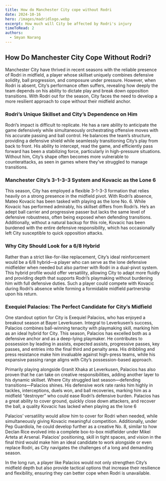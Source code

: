 ```yaml
---
title: How do Manchester City cope without Rodri
date: 2024-10-16
hero: /images/madridlogo.webp
excerpt: How much will City be affected by Rodri's injury
timeToRead: 2
authors:
  - Smyan Narang
---
```


<style>
  img {
    max-width: 100%;
    height: auto;
    display: block;
    margin: 0 auto;
  }
</style>

## How Do Manchester City Cope Without Rodri?

Manchester City have thrived in recent seasons with the reliable presence of Rodri in midfield, a player whose skillset uniquely combines defensive solidity, ball progression, and composure under pressure. However, when Rodri is absent, City’s performance often suffers, revealing how deeply the team depends on his ability to dictate play and break down opposition transitions. With Rodri out for the season, City faces the need to develop a more resilient approach to cope without their midfield anchor.

### Rodri’s Unique Skillset and City’s Dependence on Him

Rodri’s impact is difficult to replicate. He has a rare ability to anticipate the game defensively while simultaneously orchestrating offensive moves with his accurate passing and ball control. He balances the team’s structure, providing a defensive shield while seamlessly transitioning City’s play from back to front. His ability to intercept, read the game, and efficiently pass forward has been a stabilizing force, particularly in high-pressure situations. Without him, City’s shape often becomes more vulnerable to counterattacks, as seen in games where they’ve struggled to manage transitions.

### Manchester City’s 3-1-3-3 System and Kovacic as the Lone 6

This season, City has employed a flexible 3-1-3-3 formation that relies heavily on a strong presence in the midfield pivot. With Rodri’s absence, Mateo Kovacic has been tasked with playing as the lone No. 6. While Kovacic has performed admirably, his skillset differs from Rodri’s. He’s an adept ball carrier and progressive passer but lacks the same level of defensive robustness, often being exposed when defending transitions. Additionally, without a natural backup for this role, Kovacic has been burdened with the entire defensive responsibility, which has occasionally left City susceptible to quick opposition attacks.

### Why City Should Look for a 6/8 Hybrid

Rather than a strict like-for-like replacement, City’s ideal reinforcement would be a 6/8 hybrid—a player who can serve as the lone defensive midfielder when needed but also partner with Rodri in a dual-pivot system. This hybrid profile would offer versatility, allowing City to adapt more fluidly and providing depth that supports Rodri’s playmaking without burdening him with full defensive duties. Such a player could compete with Kovacic during Rodri’s absence while forming a formidable midfield partnership upon his return.

### Exequiel Palacios: The Perfect Candidate for City’s Midfield

One standout option for City is Exequiel Palacios, who has enjoyed a breakout season at Bayer Leverkusen. Integral to Leverkusen’s success, Palacios combines ball-winning tenacity with playmaking skill, marking him as an ideal hybrid for City. This season, Palacios has excelled both as a defensive anchor and as a deep-lying playmaker. He contributes to possession by leading in assists, expected assists, progressive passes, key passes, and entries into the final third and penalty area. His dribbling and press resistance make him invaluable against high-press teams, while his expansive passing range aligns with City’s possession-based approach.

Primarily playing alongside Granit Xhaka at Leverkusen, Palacios has also proven that he can take on creative responsibilities, adding another layer to his dynamic skillset. Where City struggled last season—defending transitions—Palacios shines. His defensive work rate ranks him highly in tackles, interceptions, duels won, and ball recoveries, marking him as a midfield “destroyer” who could ease Rodri’s defensive burden. Palacios has a great ability to cover ground, quickly close down attackers, and recover the ball, a quality Kovacic has lacked when playing as the lone 6

Palacios’ versatility would allow him to cover for Rodri when needed, while simultaneously giving Kovacic meaningful competition. Additionally, under Pep Guardiola, he could develop further as a creative No. 8, similar to how Declan Rice evolved into a complete box-to-box midfielder under Mikel Arteta at Arsenal. Palacios’ positioning, skill in tight spaces, and vision in the final third would make him an ideal candidate to work alongside or even replace Rodri, as City navigates the challenges of a long and demanding season.

In the long run, a player like Palacios would not only strengthen City’s midfield depth but also provide tactical options that increase their resilience and flexibility, ensuring they can better cope when Rodri is unavailable.